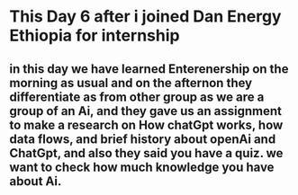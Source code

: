 # This Day 6 after i joined Dan Energy Ethiopia for internship
## in this day we have learned Enterenership on the morning as usual and on the afternon they differentiate as from other group as we are a group of an Ai, and they gave us an assignment to make a research on How chatGpt works, how data flows, and brief history about openAi and ChatGpt, and also they said you have a quiz. we want to check how much knowledge you have about Ai.

